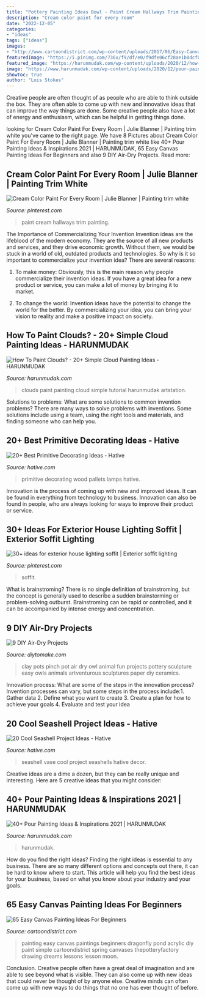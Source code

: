 ```yaml
---
title: "Pottery Painting Ideas Bowl - Paint Cream Hallways Trim Painting"
description: "Cream color paint for every room"
date: "2022-12-05"
categories:
- "ideas"
tags: ["ideas"]
images:
- "http://www.cartoondistrict.com/wp-content/uploads/2017/06/Easy-Canvas-Painting-Ideas-For-Beginners0061.jpg"
featuredImage: "https://i.pinimg.com/736x/f9/df/e0/f9dfe06cf28ae1b0dcf099c5667ea263.jpg"
featured_image: "https://harunmudak.com/wp-content/uploads/2020/12/how-to-paint-clouds-16.jpg"
image: "https://www.harunmudak.com/wp-content/uploads/2020/12/pour-painting-17-768x1024.jpg"
ShowToc: true
author: "Lois Stokes"
---
```



Creative people are often thought of as people who are able to think outside the box. They are often able to come up with new and innovative ideas that can improve the way things are done. Some creative people also have a lot of energy and enthusiasm, which can be helpful in getting things done.

	

		
looking for Cream Color Paint For Every Room | Julie Blanner | Painting trim white you've came to the right page. We have 8 Pictures about Cream Color Paint For Every Room | Julie Blanner | Painting trim white like 40+ Pour Painting Ideas &amp; Inspirations 2021 | HARUNMUDAK, 65 Easy Canvas Painting Ideas For Beginners and also 9 DIY Air-Dry Projects. Read more:
		
    
## Cream Color Paint For Every Room | Julie Blanner | Painting Trim White

<img loading=lazy src="https://i.pinimg.com/736x/fd/1f/ed/fd1fed2f59bbcd1fc7af945c60395ea8.jpg" onerror="this.onerror=null;this.src='https://tse1.mm.bing.net/th?id=OIP.ci_VypM4tNLaN27kwNVlmgHaLH&amp;pid=15.1';" alt="Cream Color Paint For Every Room | Julie Blanner | Painting trim white">

_Source: pinterest.com_

>paint cream hallways trim painting. 

	

The Importance of Commercializing Your Invention
Invention ideas are the lifeblood of the modern economy. They are the source of all new products and services, and they drive economic growth. Without them, we would be stuck in a world of old, outdated products and technologies.
So why is it so important to commercialize your invention idea? There are several reasons:

1. To make money: Obviously, this is the main reason why people commercialize their invention ideas. If you have a great idea for a new product or service, you can make a lot of money by bringing it to market.

2. To change the world: Invention ideas have the potential to change the world for the better. By commercializing your idea, you can bring your vision to reality and make a positive impact on society.


    
## How To Paint Clouds? - 20+ Simple Cloud Painting Ideas - HARUNMUDAK

<img loading=lazy src="https://harunmudak.com/wp-content/uploads/2020/12/how-to-paint-clouds-16.jpg" onerror="this.onerror=null;this.src='https://tse2.mm.bing.net/th?id=OIP.WXB43I4mDqDIvVcej7nJYwHaHa&amp;pid=15.1';" alt="How To Paint Clouds? - 20+ Simple Cloud Painting Ideas - HARUNMUDAK">

_Source: harunmudak.com_

>clouds paint painting cloud simple tutorial harunmudak artstation. 

	

Solutions to problems: What are some solutions to common invention problems?
There are many ways to solve problems with inventions. Some solutions include using a team, using the right tools and materials, and finding someone who can help you.

    
## 20+ Best Primitive Decorating Ideas - Hative

<img loading=lazy src="https://hative.com/wp-content/uploads/2014/05/primitive-decorating-ideas/9-primitive-old-wood-pallets-lamps.jpg" onerror="this.onerror=null;this.src='https://tse1.mm.bing.net/th?id=OIP.-0PHC9gmTUu96tZTJnUiVwHaLI&amp;pid=15.1';" alt="20+ Best Primitive Decorating Ideas - Hative">

_Source: hative.com_

>primitive decorating wood pallets lamps hative. 

	

Innovation is the process of coming up with new and improved ideas. It can be found in everything from technology to business. Innovation can also be found in people, who are always looking for ways to improve their product or service.

    
## 30+ Ideas For Exterior House Lighting Soffit | Exterior Soffit Lighting

<img loading=lazy src="https://i.pinimg.com/736x/f9/df/e0/f9dfe06cf28ae1b0dcf099c5667ea263.jpg" onerror="this.onerror=null;this.src='https://tse1.mm.bing.net/th?id=OIP.HE3qJ3Plw-8sfhk2xQpjVwAAAA&amp;pid=15.1';" alt="30+ ideas for exterior house lighting soffit | Exterior soffit lighting">

_Source: pinterest.com_

>soffit. 

	

What is brainstroming?
There is no single definition of brainstroming, but the concept is generally used to describe a sudden brainstorming or problem-solving outburst. Brainstroming can be rapid or controlled, and it can be accompanied by intense energy and concentration.

    
## 9 DIY Air-Dry Projects

<img loading=lazy src="https://www.diytomake.com/wp-content/uploads/2015/12/Clay-art.jpg" onerror="this.onerror=null;this.src='https://tse4.mm.bing.net/th?id=OIP.admK1wt7lZTeDEdBgtFQugHaFj&amp;pid=15.1';" alt="9 DIY Air-Dry Projects">

_Source: diytomake.com_

>clay pots pinch pot air dry owl animal fun projects pottery sculpture easy owls animals artventurous sculptures paper diy ceramics. 

	

Innovation process: What are some of the steps in the innovation process?
Invention processes can vary, but some steps in the process include:1. Gather data 2. Define what you want to create 3. Create a plan for how to achieve your goals 4. Evaluate and test your idea 
    
## 20 Cool Seashell Project Ideas - Hative

<img loading=lazy src="https://hative.com/wp-content/uploads/2014/12/seashell-project-ideas/7-seashell-vase.jpg" onerror="this.onerror=null;this.src='https://tse2.mm.bing.net/th?id=OIP.aPfXizY4yijZISR7BdlsEAHaJ4&amp;pid=15.1';" alt="20 Cool Seashell Project Ideas - Hative">

_Source: hative.com_

>seashell vase cool project seashells hative decor. 

	

Creative ideas are a dime a dozen, but they can be really unique and interesting. Here are 5 creative ideas that you might consider: 

    
## 40+ Pour Painting Ideas &amp; Inspirations 2021 | HARUNMUDAK

<img loading=lazy src="https://www.harunmudak.com/wp-content/uploads/2020/12/pour-painting-17-768x1024.jpg" onerror="this.onerror=null;this.src='https://tse3.mm.bing.net/th?id=OIP.MTFZOrsG-TdScCNntApfwAHaJ4&amp;pid=15.1';" alt="40+ Pour Painting Ideas &amp; Inspirations 2021 | HARUNMUDAK">

_Source: harunmudak.com_

>harunmudak. 

	

How do you find the right ideas?
Finding the right ideas is essential to any business. There are so many different options and concepts out there, it can be hard to know where to start. This article will help you find the best ideas for your business, based on what you know about your industry and your goals.

    
## 65 Easy Canvas Painting Ideas For Beginners

<img loading=lazy src="http://www.cartoondistrict.com/wp-content/uploads/2017/06/Easy-Canvas-Painting-Ideas-For-Beginners0061.jpg" onerror="this.onerror=null;this.src='https://tse1.mm.bing.net/th?id=OIP.2_LvasIftosh2FRAWku5GQHaJZ&amp;pid=15.1';" alt="65 Easy Canvas Painting Ideas For Beginners">

_Source: cartoondistrict.com_

>painting easy canvas paintings beginners dragonfly pond acrylic diy paint simple cartoondistrict spring canvases thepotteryfactory drawing dreams lessons lesson moon. 

	

Conclusion.
Creative people often have a great deal of imagination and are able to see beyond what is visible. They can also come up with new ideas that could never be thought of by anyone else. Creative minds can often come up with new ways to do things that no one has ever thought of before.

